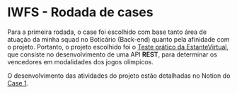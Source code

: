 # IWFS - Rodada de cases

Para a primeira rodada, o case foi escolhido com base tanto área de atuação da minha squad no Boticário (Back-end) quanto pela afinidade com o projeto. Portanto, o projeto escolhido foi o [Teste prático da EstanteVirtual](https://github.com/estantevirtual/teste_ev), que consiste no desenvolvimento de uma API **REST**, para determinar os vencedores em modalidades dos jogos olímpicos.

O desenvolvimento das atividades do projeto estão detalhadas no Notion do [Case 1](https://www.notion.so/Estante-Virtual-1-a62534f1425542f6af6f3ecbe58eefb7).